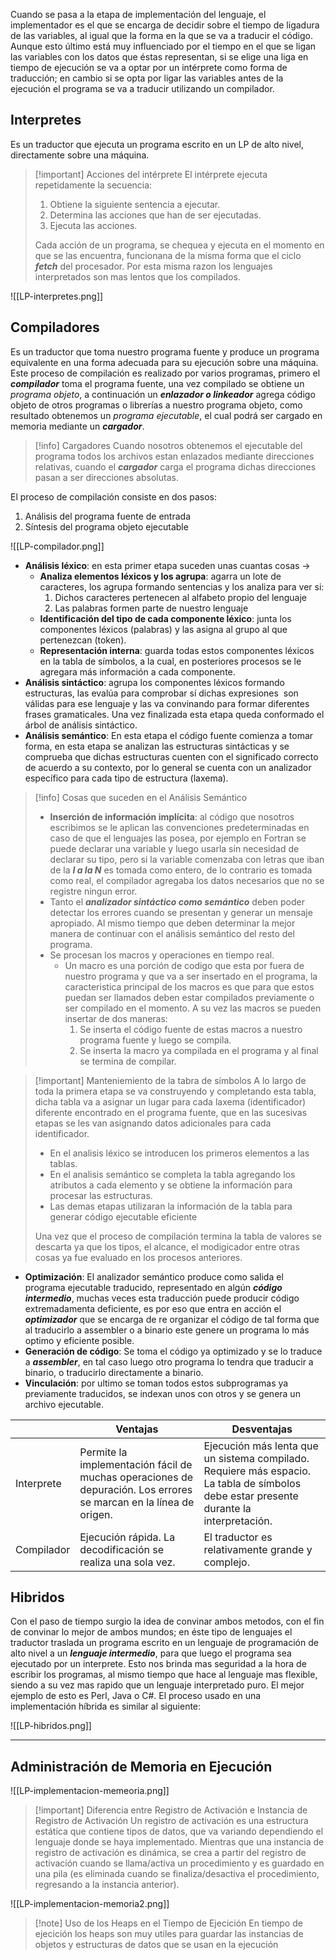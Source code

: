 
Cuando se pasa a la etapa de implementación del lenguaje, el implementador es el que se encarga de decidir sobre el tiempo de ligadura de las variables, al igual que la forma en la que se va a traducir el código. Aunque esto último está muy influenciado por el tiempo en el que se ligan las variables con los datos que éstas representan, si se elige una liga en tiempo de ejecución se va a optar por un intérprete como forma de traducción; en cambio si se opta por ligar las variables antes de la ejecución el programa se va a traducir utilizando un compilador.

## Interpretes

Es un traductor que ejecuta un programa escrito en un LP de alto nivel, directamente sobre una máquina.

>[!important] Acciones del intérprete
> El intérprete ejecuta repetidamente la secuencia: 
> 1. Obtiene la siguiente sentencia a ejecutar.
> 2. Determina las acciones que han de ser ejecutadas.
> 3. Ejecuta las acciones.
> 
> Cada acción de un programa, se chequea y ejecuta en el momento en que se las encuentra, funcionana de la misma forma que el ciclo ***fetch*** del procesador. Por esta misma razon los lenguajes interpretados son mas lentos que los compilados.

<span class="centerImg"> ![[LP-interpretes.png]] </span>

## Compiladores

Es un traductor que toma nuestro programa fuente y produce un programa equivalente en una forma adecuada para su ejecución sobre una máquina.
Este proceso de compilación es realizado por varios programas, primero el ***compilador*** toma el programa fuente, una vez compilado se obtiene un *programa objeto*, a continuación un ***enlazador o linkeador*** agrega código objeto de otros programas o librerías a nuestro programa objeto, como resultado obtenemos un *programa ejecutable*, el cual podrá ser cargado en memoria mediante un ***cargador***.

>[!info] Cargadores
> Cuando nosotros obtenemos el ejecutable del programa todos los archivos estan enlazados mediante direcciones relativas, cuando el ***cargador*** carga el programa dichas direcciones pasan a ser direcciones absolutas.

El proceso de compilación consiste en dos pasos:
1. Análisis del programa fuente de entrada
2. Síntesis del programa objeto ejecutable

<span class="centerImg"> ![[LP-compilador.png]] </span>

- **Análisis léxico**: en esta primer etapa suceden unas cuantas cosas ->
	- **Analiza elementos léxicos y los agrupa**: agarra un lote de caracteres, los agrupa formando sentencias y los analiza para ver si:
		1. Dichos caracteres pertenecen al alfabeto propio del lenguaje
		2. Las palabras formen parte de nuestro lenguaje
	- **Identificación del tipo de cada componente léxico**: junta los componentes léxicos (palabras) y las asigna al grupo al que pertenezcan (token).
	- **Representación interna**: guarda todas estos componentes léxicos en la tabla de símbolos, a la cual, en posteriores procesos se le agregara más información a cada componente.
- **Análisis sintáctico**: agrupa los componentes léxicos formando estructuras, las evalúa para comprobar sí dichas expresiones  son válidas para ese lenguaje y las va convinando para formar diferentes frases gramaticales. Una vez finalizada esta etapa queda conformado el árbol de análisis sintáctico.
- **Análisis semántico**: En esta etapa el código fuente comienza a tomar forma, en esta etapa se analizan las estructuras sintácticas y se comprueba que dichas estructuras cuenten con el significado correcto de acuerdo a su contexto, por lo general se cuenta con un analizador específico para cada tipo de estructura (laxema).

>[!info] Cosas que suceden en el Análisis Semántico
>- **Inserción de información implícita**: al código que nosotros escribimos se le aplican las convenciones predeterminadas en caso de que el lenguajes las posea, por ejemplo en Fortran se puede declarar una variable y luego usarla sin necesidad de declarar su tipo, pero si la variable comenzaba con letras que iban de la ***I a la N*** es tomada como entero, de lo contrario es tomada como real, el compilador agregaba los datos necesarios que no se registre ningun error.
>- Tanto el ***analizador sintáctico como semántico*** deben poder detectar los errores cuando se presentan y generar un mensaje apropiado. Al mismo tiempo que deben determinar la mejor manera de continuar con el análisis semántico del resto del programa.
>- Se procesan los macros y operaciones en tiempo real.
>	- Un macro es una porción de codigo que esta por fuera de nuestro programa y que va a ser insertado en el programa, la caracteristica principal de los macros es que para que estos puedan ser llamados deben estar compilados previamente o ser compilado en el momento. A su vez las macros se pueden insertar de dos maneras:
>		1. Se inserta el código fuente de estas macros a nuestro programa fuente y luego se compila.
>		2. Se inserta la macro ya compilada en el programa y al final se termina de compilar.

>[!important] Manteniemiento de la tabra de símbolos
> A lo largo de toda la primera etapa se va construyendo y completando esta tabla, dicha tabla va a asignar un lugar para cada laxema (identificador) diferente encontrado en el programa fuente, que en las sucesivas etapas se les van asignando datos adicionales para cada identificador.
> - En el analisis léxico se introducen los primeros elementos a las tablas.
> - En el analisis semántico se completa la tabla agregando los atributos a cada elemento y se obtiene la información para procesar las estructuras.
> - Las demas etapas utilizaran la información de la tabla para generar código ejecutable eficiente
> 
> Una vez que el proceso de compilación termina la tabla de valores se descarta ya que los tipos, el alcance, el modigicador entre otras cosas ya fue evaluado en los procesos anteriores.

- **Optimización**: El analizador semántico produce como salida el programa ejecutable traducido, representado en algún ***código intermedio***, muchas veces esta traducción puede producir código extremadamenta deficiente, es por eso que entra en acción el ***optimizador*** que se encarga de re organizar el código de tal forma que al traducirlo a assembler o a binario este genere un programa lo más optimo y eficiente posible.
- **Generación de código**: Se toma el código ya optimizado y se lo traduce a ***assembler***, en tal caso luego otro programa lo tendra que traducir a binario, o traducirlo directamente a binario.
- **Vinculación**: por ultimo se toman todos estos subprogramas ya previamente traducidos, se indexan unos con otros y se genera un archivo ejecutable.

|            | Ventajas                                                                                                          | Desventajas                                                                                                                             |
|------------|-------------------------------------------------------------------------------------------------------------------|-----------------------------------------------------------------------------------------------------------------------------------------|
| Interprete | Permite la implementación fácil de muchas operaciones de depuración. Los errores se marcan en la línea de origen. | Ejecución más lenta que un sistema compilado. Requiere más espacio. La tabla de símbolos debe estar presente durante la interpretación. |
| Compilador | Ejecución rápida. La decodificación se realiza una sola vez.                                                      | El traductor es relativamente grande y complejo.                                                                                        |

## Hibridos

Con el paso de tiempo surgio la idea de convinar ambos metodos, con el fin de convinar lo mejor de ambos mundos; en éste tipo de lenguajes el traductor traslada un programa escrito en un lenguaje de programación de alto nivel a un ***lenguaje intermedio***, para que luego el programa sea ejecutado por un interprete.
Esto nos brinda mas seguridad a la hora de escribir los programas, al mismo tiempo que hace al lenguaje mas flexible, siendo a su vez mas rapido que un lenguaje interpretado puro. El mejor ejemplo de esto es Perl, Java o C#.
El proceso usado en una implementación híbrida es similar al siguiente:

<span class="centerImg"> ![[LP-hibridos.png]] </span>

---

## Administración de Memoria en Ejecución

<span class="centerImg"> ![[LP-implementacion-memeoria.png]] </span>

>[!important] Diferencia entre Registro de Activación e Instancia de Registro de Activación
>Un registro de activación es una estructura estática que contiene tipos de datos, que va variando dependiendo el lenguaje donde se haya implementado. Mientras que una instancia de registro de activación es dinámica, se crea a partir del registro de activación cuando se llama/activa un procedimiento y es guardado en una pila (es eliminada cuando se finaliza/desactiva el procedimiento, regresando a la instancia anterior).

<span class="centerImg"> ![[LP-implementacion-memoria2.png]] </span>

>[!note] Uso de los Heaps en el Tiempo de Ejecición
>En tiempo de ejecición los heaps son muy utiles para guardar las instancias de objetos y estructuras de datos que se usan en la ejecución
